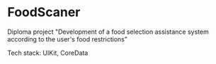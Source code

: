 # FoodScaner

Diploma project "Development of a food selection assistance system according to the user's food restrictions"

Tech stack: UIKit, CoreData
